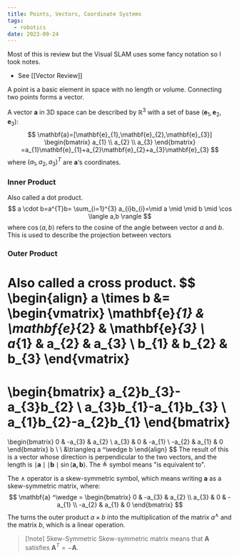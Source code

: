```yaml
---
title: Points, Vectors, Coordinate Systems
tags:
  - robotics
date: 2023-09-24
---
```

Most of this is review but the Visual SLAM uses some fancy notation so I took notes.
- See [[Vector Review]]

A point is a basic element in space with no length or volume. Connecting two points forms a vector.

A vector $\mathbf{a}$ in 3D space can be described by $\mathbb{R}^{3}$ with a set of base $(\mathbf{e}_{1},\mathbf{e}_{2},\mathbf{e}_{3})$:
$$
\mathbf{a}=[\mathbf{e}_{1},\mathbf{e}_{2},\mathbf{e}_{3}]
\begin{bmatrix}
a_{1} \\
a_{2} \\
a_{3}
\end{bmatrix}
=a_{1}\mathbf{e}_{1}+a_{2}\mathbf{e}_{2}+a_{3}\mathbf{e}_{3}
$$
where $(a_{1},a_{2},a_{3})^T$ are $\mathbf{a}$‘s coordinates.

### Inner Product
Also called a dot product.
$$
a \cdot b=a^{T}b= \sum_{i=1}^{3} a_{i}b_{i}=\mid a \mid \mid b \mid \cos \langle a,b \rangle
$$
where $\cos \langle a,b \rangle$ refers to the cosine of the angle between vector $a$ and $b$. This is used to describe the projection between vectors

### Outer Product
Also called a cross product.
$$
\begin{align}
a \times b &= \begin{vmatrix}
\mathbf{e}_{1} & \mathbf{e}_{2} & \mathbf{e}_{3} \\
a_{1} & a_{2} & a_{3} \\
b_{1} & b_{2} & b_{3}
\end{vmatrix}
=
\begin{bmatrix}
a_{2}b_{3}-a_{3}b_{2} \\
a_{3}b_{1}-a_{1}b_{3} \\
a_{1}b_{2}-a_{2}b_{1}
\end{bmatrix}
=
\begin{bmatrix}
0 & -a_{3} & a_{2} \\
a_{3} & 0 & -a_{1} \\
-a_{2} & a_{1} & 0
\end{bmatrix}
b \\ \\
&\triangleq  a ^\wedge b
\end{align}
$$
The result of this is a vector whose direction is perpendicular to the two vectors, and the length is $\mid \mathbf{a} \mid \mid \mathbf{b} \mid \sin \langle \mathbf{a,\mathbf{b}} \rangle$. The $\triangleq$ symbol means "is equivalent to".

The $\wedge$ operator is a skew-symmetric symbol, which means writing $\mathbf{a}$ as a skew-symmetric matrix, where:
$$
\mathbf{a} ^\wedge = 
\begin{bmatrix}
0 & -a_{3} & a_{2} \\
a_{3} & 0 & -a_{1} \\
-a_{2} & a_{1} & 0
\end{bmatrix}
$$
The turns the outer product $a\times b$ into the multiplication of the matrix $a^ {\wedge}$ and the matrix $b$, which is a linear operation.

>[!note] Skew-Symmetric
>Skew-symmetric matrix means that $\mathbf{A}$ satisfies $\mathbf{A}^{T}= -\mathbf{A}$.

